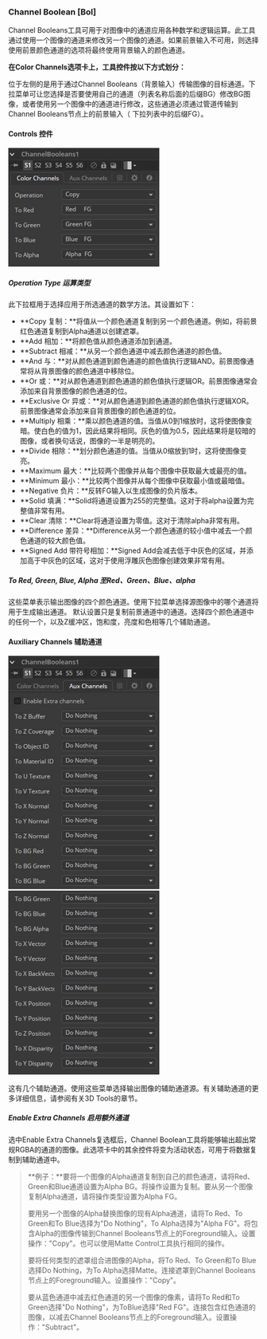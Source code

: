 ### Channel Boolean [Bol]

Channel Booleans工具可用于对图像中的通道应用各种数学和逻辑运算。此工具通过使用一个图像的通道来修改另一个图像的通道。如果前景输入不可用，则选择使用前景颜色通道的选项将最终使用背景输入的颜色通道。

<b>在Color Channels选项卡上，工具控件按以下方式划分：</b>

位于左侧的是用于通过Channel Booleans（背景输入）传输图像的目标通道。下拉菜单可让您选择是否要使用自己的通道（列表名称后面的后缀BG）修改BG图像，或者使用另一个图像中的通道进行修改，这些通道必须通过管道传输到Channel Booleans节点上的前景输入（ 下拉列表中的后缀FG）。

#### Controls 控件

![Bol_Controls](images/Bol_Controls.jpg)

##### Operation Type 运算类型

此下拉框用于选择应用于所选通道的数学方法。其设置如下：

- **Copy 复制：**将值从一个颜色通道复制到另一个颜色通道。例如，将前景红色通道复制到Alpha通道以创建遮罩。
- **Add 相加：**将颜色值从颜色通道添加到通道。
- **Subtract 相减：**从另一个颜色通道中减去颜色通道的颜色值。
- **And 与：**对从颜色通道到颜色通道的颜色值执行逻辑AND。前景图像通常将从背景图像的颜色通道中移除位。
- **Or 或：**对从颜色通道到颜色通道的颜色值执行逻辑OR。前景图像通常会添加来自背景图像的颜色通道的位。
- **Exclusive Or 异或：**对从颜色通道到颜色通道的颜色值执行逻辑XOR。前景图像通常会添加来自背景图像的颜色通道的位。
- **Multiply 相乘：**乘以颜色通道的值。当值从0到1缩放时，这将使图像变暗。使白色的值为1，因此结果将相同。灰色的值为0.5，因此结果将是较暗的图像，或者换句话说，图像的一半是明亮的。
- **Divide 相除：**划分颜色通道的值。当值从0缩放到1时，这将使图像变亮。
- **Maximum 最大：**比较两个图像并从每个图像中获取最大或最亮的值。
- **Minimum 最小：**比较两个图像并从每个图像中获取最小值或最暗值。
- **Negative 负片：**反转FG输入以生成图像的负片版本。
- **Solid 填满：**Solid将通道设置为255的完整值。这对于将alpha设置为完整值非常有用。
- **Clear 清除：**Clear将通道设置为零值。这对于清除alpha非常有用。
- **Difference 差异：**Difference从另一个颜色通道的较小值中减去一个颜色通道的较大颜色值。
- **Signed Add 带符号相加：**Signed Add会减去低于中灰色的区域，并添加高于中灰色的区域，这对于使用浮雕灰色图像创建效果非常有用。

##### To Red, Green, Blue, Alpha 至Red、Green、Blue、alpha

这些菜单表示输出图像的四个颜色通道。使用下拉菜单选择源图像中的哪个通道将用于生成输出通道。
默认设置只是复制前景通道中的通道。选择四个颜色通道中的任何一个，以及Z缓冲区，饱和度，亮度和色相等几个辅助通道。

#### Auxiliary Channels 辅助通道

![Bol_AuxiliaryChannels](images/Bol_AuxiliaryChannels.jpg)![Bol_AuxiliaryChannels2](images/Bol_AuxiliaryChannels2.png)

这有几个辅助通道。使用这些菜单选择输出图像的辅助通道源。有关辅助通道的更多详细信息，请参阅有关3D Tools的章节。

##### Enable Extra Channels 启用额外通道

选中Enable Extra Channels复选框后，Channel Boolean工具将能够输出超出常规RGBA的通道的图像。此选项卡中的其余控件将变为活动状态，可用于将数据复制到辅助通道中。

> **例子：**要将一个图像的Alpha通道复制到自己的颜色通道，请将Red、Green和Blue通道设置为Alpha BG。将操作设置为复制。要从另一个图像复制Alpha通道，请将操作类型设置为Alpha FG。
>
> 要用另一个图像的Alpha替换图像的现有Alpha通道，请将To Red、To Green和To Blue选择为"Do Nothing"，To Alpha选择为"Alpha FG"。将包含Alpha的图像传输到Channel Booleans节点上的Foreground输入。设置操作："Copy"。也可以使用Matte Control工具执行相同的操作。
>
> 要将任何类型的遮罩组合进图像的Alpha，将To Red、To Green和To Blue选择Do Nothing，为To Alpha选择Matte。连接遮罩到Channel Booleans节点上的Foreground输入。设置操作："Copy"。
>
> 要从蓝色通道中减去红色通道的另一个图像的像素，请将To Red和To Green选择"Do Nothing"，为ToBlue选择"Red FG"。连接包含红色通道的图像，以减去Channel Booleans节点上的Foreground输入。设置操作："Subtract"。